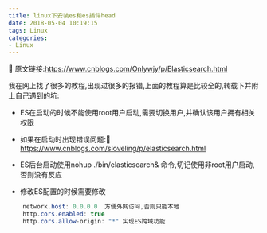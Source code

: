```yaml
---
title: linux下安装es和es插件head
date: 2018-05-04 10:19:15
tags: Linux
categories:
- Linux
---
```


📌 原文链接:https://www.cnblogs.com/Onlywjy/p/Elasticsearch.html

我在网上找了很多的教程,出现过很多的报错,上面的教程算是比较全的,转载下并附上自己遇到的坑:

* ES在启动的时候不能使用root用户启动,需要切换用户,并确认该用户拥有相关权限

* 如果在启动时出现错误问题:📌https://www.cnblogs.com/sloveling/p/elasticsearch.html

* ES后台启动使用nohup ./bin/elasticsearch& 命令,切记使用非root用户启动,否则没有反应

* 修改ES配置的时候需要修改

```java
    network.host: 0.0.0.0  方便外网访问,否则只能本地
    http.cors.enabled: true  
    http.cors.allow-origin: "*" 实现ES跨域功能
```